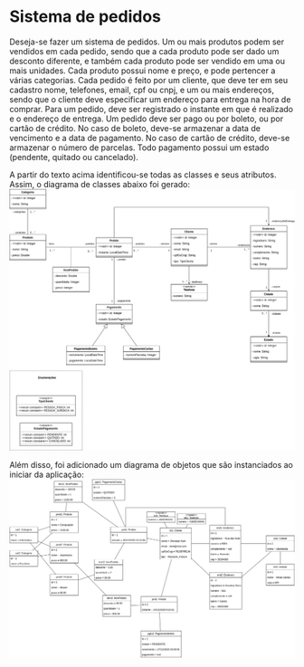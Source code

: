 # Sistema de pedidos

Deseja-se fazer um sistema de pedidos. Um ou mais produtos podem ser vendidos em cada pedido, sendo que a cada produto pode ser dado um desconto diferente, e também cada produto pode ser vendido em uma ou mais unidades. Cada produto possui nome e preço, e pode pertencer a várias categorias. Cada pedido é feito por um cliente, que deve ter em seu cadastro nome, telefones, email, cpf ou cnpj, e um ou mais endereços, sendo que o cliente deve especificar um endereço para entrega na hora de comprar. Para um pedido, deve ser registrado o instante em que é realizado e o endereço de entrega. Um pedido deve ser pago ou por boleto, ou por cartão de crédito. No caso de boleto, deve-se armazenar a data de vencimento e a data de pagamento. No caso de cartão de crédito, deve-se armazenar o número de parcelas. Todo pagamento possui um estado (pendente, quitado ou cancelado).

A partir do texto acima identificou-se todas as classes e seus atributos. Assim, o diagrama de classes abaixo foi gerado:
![](images/diagrama-de-classes.png)

Além disso, foi adicionado um diagrama de objetos que são instanciados ao iniciar da aplicação:
![](images/diagrama-de-objetos.png)